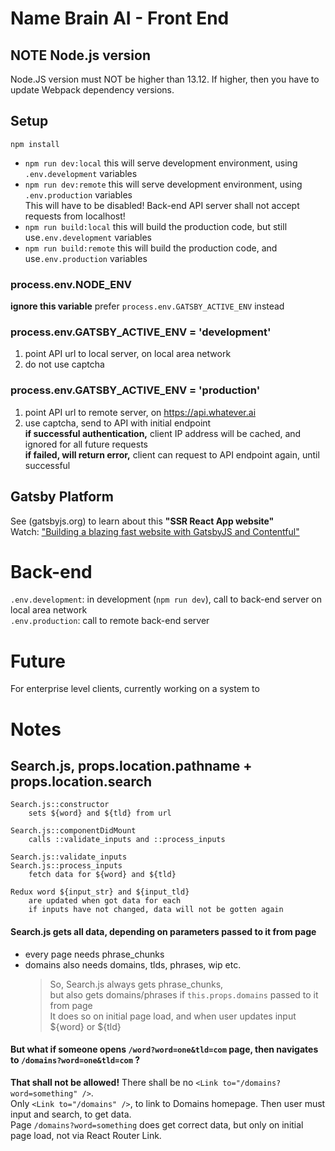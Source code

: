 # Name Brain AI - Front End  
  
## NOTE Node.js version  
  
Node.JS version must NOT be higher than 13.12. If higher, then you have to update Webpack dependency versions.  
  
## Setup  
  
`npm install`  
  
- `npm run dev:local` this will serve development environment, using `.env.development` variables  
- `npm run dev:remote` this will serve development environment, using `.env.production` variables  
  This will have to be disabled! Back-end API server shall not accept requests from localhost!  
- `npm run build:local` this will build the production code, but still use`.env.development` variables  
- `npm run build:remote` this will build the production code, and use`.env.production` variables  
  
### process.env.NODE_ENV  
  
**ignore this variable** prefer `process.env.GATSBY_ACTIVE_ENV` instead  
  
### process.env.GATSBY_ACTIVE_ENV = 'development'  
  
1. point API url to local server, on local area network  
2. do not use captcha  
  
### process.env.GATSBY_ACTIVE_ENV = 'production'  
  
1. point API url to remote server, on https://api.whatever.ai  
2. use captcha, send to API with initial endpoint  
   **if successful authentication,** client IP address will be cached, and ignored for all future requests  
   **if failed, will return error,** client can request to API endpoint again, until successful  
  
## Gatsby Platform  
  
See (gatsbyjs.org) to learn about this **"SSR React App website"**  
Watch: ["Building a blazing fast website with GatsbyJS and Contentful"](https://www.youtube.com/watch?v=Ek4o40w1tH4&list=PL8KiuH6vpACV-F7jXribe4YveGBhBeG9A)  
  
# Back-end  
  
`.env.development`: in development (`npm run dev`), call to back-end server on local area network  
`.env.production`: call to remote back-end server  
  
# Future  
  
For enterprise level clients, currently working on a system to  
  
# Notes  
  
## Search.js, props.location.pathname + props.location.search  
  
    Search.js::constructor  
        sets ${word} and ${tld} from url  
  
    Search.js::componentDidMount  
        calls ::validate_inputs and ::process_inputs  
  
    Search.js::validate_inputs  
    Search.js::process_inputs  
        fetch data for ${word} and ${tld}  
  
    Redux word ${input_str} and ${input_tld}  
        are updated when got data for each  
        if inputs have not changed, data will not be gotten again  
  
#### Search.js gets all data, depending on parameters passed to it from page  
  
- every page needs phrase_chunks  
- domains also needs domains, tlds, phrases, wip etc.  
  > So, Search.js always gets phrase_chunks,  
  >  but also gets domains/phrases if `this.props.domains` passed to it from page  
  >  It does so on initial page load, and when user updates input ${word} or ${tld}  
  
#### But what if someone opens `/word?word=one&tld=com` page, then navigates to `/domains?word=one&tld=com` ?  
  
**That shall not be allowed!** There shall be no `<Link to="/domains?word=something" />`.  
Only `<Link to="/domains" />`, to link to Domains homepage. Then user must input and search, to get data.  
Page `/domains?word=something` does get correct data, but only on initial page load, not via React Router Link.  
